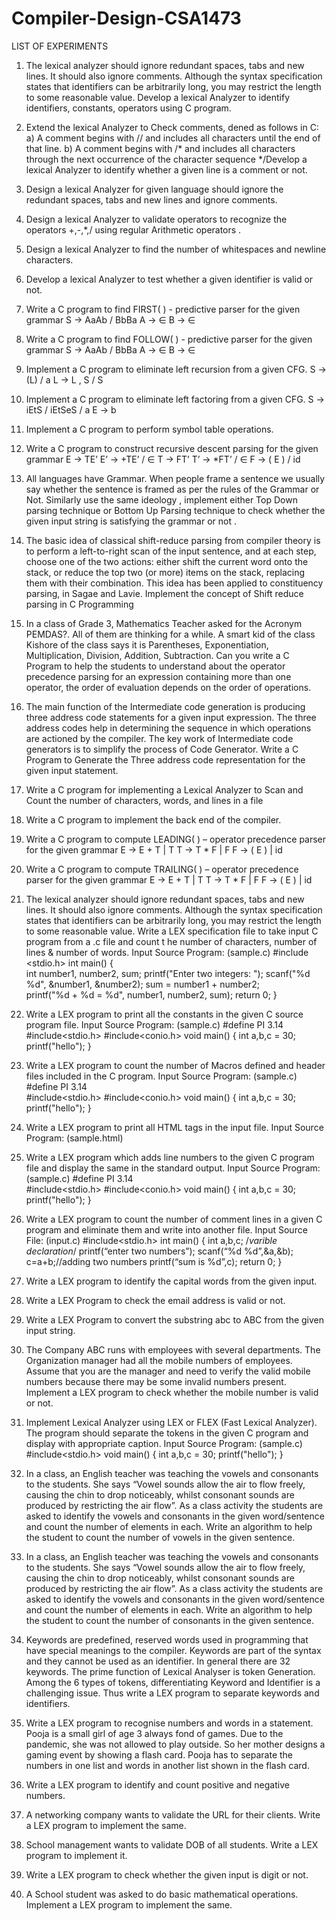 # Compiler-Design-CSA1473

LIST OF EXPERIMENTS

1.	The lexical analyzer should ignore redundant spaces, tabs and new lines. It should also ignore comments. Although the syntax specification states that identifiers can be arbitrarily long, you may restrict the length to some reasonable value. Develop a lexical Analyzer to identify identifiers, constants, operators using C program.

2.	Extend the lexical Analyzer to Check comments, dened as follows in C:  
 a) A comment begins with // and includes all characters until the end of that line.
 b) A comment begins with /* and includes all characters through the next occurrence of the character sequence */Develop a lexical Analyzer to identify whether a given line is a comment or not.

3.	Design a lexical Analyzer for given language should ignore the redundant spaces, tabs and new lines and ignore comments.

4.	Design a lexical Analyzer to validate operators to recognize the operators +,-,*,/ using regular Arithmetic operators . 

5.	Design a lexical Analyzer to find the number of whitespaces and newline characters.

6.	Develop a lexical Analyzer to test whether a given identifier is valid or not.

7.	Write a C program to find FIRST( ) - predictive parser for the given grammar
S → AaAb / BbBa
A → ∈
B → ∈
8.	Write a C program to find FOLLOW( ) - predictive parser for the given grammar
S → AaAb / BbBa
A → ∈
B → ∈
9.	Implement a C program to eliminate left recursion from a given CFG.
S → (L) / a
L → L , S / S
10.	Implement a C program to eliminate left factoring from a given CFG.
S → iEtS / iEtSeS / a
E → b

11.	Implement a C program to perform symbol table operations.

12.	Write a C program to construct recursive descent parsing for the given grammar
E → TE’
E’ → +TE’ / ∈
T → FT’
T’ → *FT’ / ∈
F → ( E ) /  id

13.	All languages have Grammar. When people frame a sentence we usually say whether the sentence is framed as per the rules of the Grammar or Not. Similarly use  the same ideology , implement either Top Down parsing technique or Bottom Up Parsing  technique to check whether the given input string  is satisfying the grammar or not . 

14.	The basic idea of classical shift-reduce parsing from compiler theory is to perform a left-to-right scan of the input sentence, and at each step, choose one of the two actions: either shift the current word onto the stack, or reduce the top two (or more) items on the stack, replacing them with their combination. This idea has been applied to constituency parsing, in Sagae and Lavie. Implement the concept of Shift reduce parsing  in C Programming

15.	In a class of Grade 3, Mathematics Teacher asked for the Acronym PEMDAS?. All of them are thinking for a while. A smart kid of the class Kishore of the class says it is Parentheses, Exponentiation, Multiplication, Division, Addition, Subtraction. Can you write a C Program to help the students to understand about the operator precedence  parsing for an expression containing more than one operator, the order of evaluation depends on the order of operations.

16.	The main function of the Intermediate code generation  is producing three address code statements for a given input expression. The three address codes help in determining the sequence in which operations are actioned by the compiler. The key work of Intermediate code generators is to simplify the process of Code Generator. Write a C Program to Generate the Three address code representation for the given input statement.

17.	Write a C program for implementing a Lexical Analyzer to Scan and Count the number of characters, words, and lines in a file

18.	Write a C program to implement the back end of the compiler.

19.	Write a C program to compute LEADING( ) – operator precedence parser for the given grammar
E → E + T | T
   T → T * F | F
   F → ( E ) | id

20.	Write a C program to compute TRAILING( ) – operator precedence parser for the given grammar
E → E + T | T
T → T * F | F
F → ( E ) | id

21.	The lexical analyzer should ignore redundant spaces, tabs and new lines. It should also ignore comments. Although the syntax specification states that identifiers can be arbitrarily long, you may restrict the length to some reasonable value. Write a LEX specification file to take input C program from a .c file and count t he number of characters, number of lines & number of words.
      Input Source Program: (sample.c)
 #include <stdio.h>
 int main() 
 {    
      int number1, number2, sum;
 printf("Enter two integers: ");
 scanf("%d %d", &number1, &number2);
 sum = number1 + number2;      
      printf("%d + %d = %d", number1, number2, sum);
  return 0;
 }

22.	Write a LEX program to print all the constants in the given C source program file.
Input Source Program: (sample.c)
#define PI 3.14  
#include<stdio.h> #include<conio.h>
 void main()
{
            int a,b,c = 30;
printf("hello");
}

23.	Write a LEX program to count the number of Macros defined and header files included in the C program.
  Input Source Program: (sample.c)
#define PI 3.14   
#include<stdio.h> 
#include<conio.h>
 void main()
{
int a,b,c = 30;
printf("hello");
}

24.	Write a LEX program to print all HTML tags in the input file.
Input Source Program: (sample.html)

25.	Write a LEX program which adds line numbers to the given C program file and display the same in the standard output.
Input Source Program: (sample.c)
#define PI 3.14   
#include<stdio.h> 
#include<conio.h>
   void main()
{
int a,b,c = 30;
printf("hello");
}

26.	 Write a LEX program to count the number of comment lines in a given C program and eliminate them and write into another file.
Input Source File: (input.c)
#include<stdio.h> 
int main()
{
int a,b,c; /*varible declaration*/ printf(“enter two numbers”); scanf(“%d %d”,&a,&b); c=a+b;//adding two numbers printf(“sum is %d”,c);
return 0;
}

27.	Write a LEX program to identify the capital words from the given input.

28.	Write a LEX Program to check the email address is valid or not.

29.	Write a LEX Program to convert the substring abc to ABC from the given input string.

30.	The Company ABC runs with employees with several departments. The Organization manager had all the mobile numbers of employees. Assume that you are the manager and need to verify the valid mobile numbers because there may be some invalid numbers present. Implement a LEX program to check whether the mobile number is valid or not.

31.	Implement Lexical Analyzer using LEX or FLEX (Fast Lexical Analyzer).  The program should separate the tokens in the given C program and display with appropriate caption.
Input Source Program: (sample.c)
#include<stdio.h> 
void main()
{
int a,b,c = 30; 
printf("hello");
}

32.	In a class, an English teacher was teaching the vowels and consonants to the students.  She says “Vowel sounds allow the air to flow freely, causing the chin to drop noticeably, whilst consonant sounds are produced by restricting the air flow”. As a  class activity the students are asked to identify the vowels and consonants in the given word/sentence and count the number of elements in each.  Write an algorithm to help the student to count the number of vowels in the given sentence.

33.	In a class, an English teacher was teaching the vowels and consonants to the students.  She says “Vowel sounds allow the air to flow freely, causing the chin to drop noticeably, whilst consonant sounds are produced by restricting the air flow”. As a  class activity the students are asked to identify the vowels and consonants in the given word/sentence and count the number of elements in each.  Write an algorithm to help the student to count the number of consonants in the given sentence.

34.	Keywords are predefined, reserved words used in programming that have special meanings to the compiler. Keywords are part of the syntax and they cannot be used as an identifier. In general there are 32 keywords. The prime function of Lexical Analyser is token Generation. Among the 6 types of tokens, differentiating Keyword and Identifier is a challenging issue. Thus write a LEX program to separate keywords and identifiers.  

35.	Write a LEX program to recognise numbers and words in a statement. Pooja is a small girl of age 3 always fond of games. Due to the pandemic, she was not allowed to play outside. So her mother designs a gaming event by showing a flash card. Pooja has to separate the numbers in one list  and words in another list  shown in the flash card.

36.	Write a LEX program to identify and count positive and negative numbers.

37.	A networking company wants to validate the URL for their clients. Write a LEX program to implement the same.

38.	School management wants to validate DOB of all students. Write a LEX program to implement it.

39.	Write a LEX program to check whether the given input is digit or not.

40.	A School student was asked to do basic mathematical operations. Implement a LEX program to implement the same.
